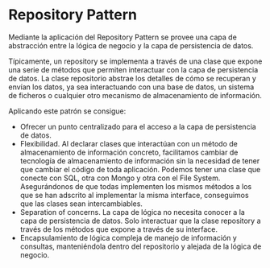 # Repository Pattern

Mediante la aplicación del Repository Pattern se provee una capa de abstracción entre la lógica de negocio y la capa de persistencia de datos.

Típicamente, un repository se implementa a través de una clase que expone una serie de métodos que permiten interactuar con la capa de persistencia de datos. La clase repositorio abstrae los detalles de cómo se recuperan y envían los datos, ya sea interactuando con una base de datos, un sistema de ficheros o cualquier otro mecanismo de almacenamiento de información.

Aplicando este patrón se consigue:

- Ofrecer un punto centralizado para el acceso a la capa de persistencia de datos.
- Flexibilidad. Al declarar clases que interactúan con un método de almacenamiento de información concreto, facilitamos cambiar de tecnología de almacenamiento de información sin la necesidad de tener que cambiar el código de toda aplicación. Podemos tener una clase que conecte con SQL, otra con Mongo y otra con el File System. Asegurándonos de que todas implementen los mismos métodos a los que se han adscrito al implementar la misma interface, conseguimos que las clases sean intercambiables.
- Separation of concerns. La capa de lógica no necesita conocer a la capa de persistencia de datos. Solo interactuar que la clase repository a través de los métodos que expone a través de su interface.
- Encapsulamiento de lógica compleja de manejo de información y consultas, manteniéndola dentro del repositorio y alejada de la lógica de negocio.
